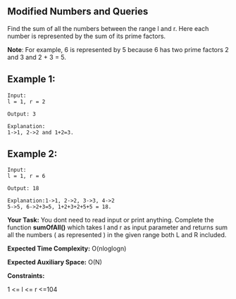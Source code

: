 ## Modified Numbers and Queries

Find the sum of all the numbers between the range l and r. Here each number is represented by the sum of its prime factors. 

**Note**:  For example, 6 is represented by 5 because 6 has two prime factors 2 and 3 and 2 + 3 = 5.

## Example 1:

```
Input:
l = 1, r = 2

Output: 3

Explanation: 
1->1, 2->2 and 1+2=3.  

```

## Example 2:

```
Input:
l = 1, r = 6

Output: 18

Explanation:1->1, 2->2, 3->3, 4->2
5->5, 6->2+3=5, 1+2+3+2+5+5 = 18. 

```

**Your Task:**
You dont need to read input or print anything. Complete the function **sumOfAll()** which takes l and r as input parameter and returns sum all the numbers ( as represented ) in the given range both L and R included.

**Expected Time Complexity:** O(nloglogn)

**Expected Auxiliary Space:** O(N)

**Constraints:**

1 <= l <= r <=104

